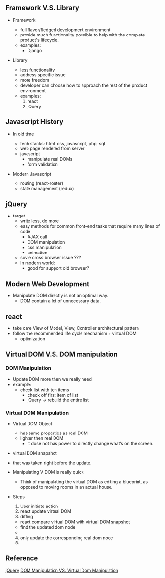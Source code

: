 ## Framework V.S. Library
* Framework
  * full flavor/fledged development environment
  * provide much functionality possible to help with the complete product's lifecycle.
  * examples:
    * Django

* Library
  * less functionality
  * address specific issue
  * more freedom
  * developer can choose how to approach the rest of the product environment
  * examples:
    1. react
    2. jQuery


## Javascript History
* In old time
  * tech stacks: html, css, javascript, php, sql
  * web page rendered from server
  * javascript
    * manipulate real DOMs
    * form validation

* Modern Javascript
  * routing (react-router)
  * state management (redux)


## jQuery
* target
  * write less, do more
  * easy methods for common front-end tasks that require many lines of code
    * AJAX call
    * DOM manipulation
    * css manipulation
    * animation
  * sovle cross browser issue ???
  * In modern world:
    * good for support old browser?

## Modern Web Development
* Manipulate DOM directly is not an optimal way.
  * DOM contain a lot of unnecessary data.


## react
* take care View of Model, View, Controller architectural pattern
* follow the recommended life cycle mechanism + virtual DOM
  * optimization


## Virtual DOM V.S. DOM manipulation

### DOM Manipulation
* Update DOM more then we really need
* example:
  * check list with ten items
    * check off first item of list
    * jQuery -> rebuild the entire list

### Virtual DOM Manipulation
* Virtual DOM Object
  * has same properties as real DOM
  * lighter then real DOM
    * it dose not has power to directly change what’s on the screen.

*  virtual DOM snapshot
  * that was taken right before the update.

* Manipulating V DOM is really quick
  *  Think of manipulating the virtual DOM as editing a blueprint, as opposed to moving rooms in an actual house.

* Steps
  1. User initiate action
  2. react update virtual DOM
  3. diffing
    * react compare virtual DOM with virtual DOM snapshot
    * find the updated dom node
    *
  4. only update the corresponding real dom node
  5.


## Reference
[jQuery](https://programmingwithmosh.com/javascript/react-vs-jquery-how-they-compare/)
[DOM Manipulation VS. Virtual Dom Manipulation](https://www.codecademy.com/articles/react-virtual-dom)
